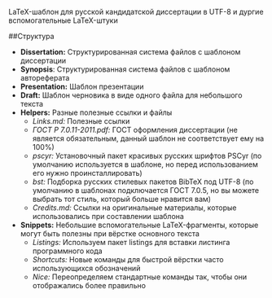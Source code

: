 LaTeX-шаблон для русской кандидатской диссертации в UTF-8 и дургие вспомогательные LaTeX-штуки

##Структура
* **Dissertation:** Структурированная система файлов с шаблоном диссертации
* **Synopsis**: Структурированная система файлов с шаблоном автореферата
* **Presentation:** Шаблон презентации
* **Draft:** Шаблон черновика в виде одного файла для небольшого текста
* **Helpers:** Разные полезные ссылки и файлы
    * *Links.md:* Полезные ссылки
    * *ГОСТ Р 7.0.11-2011.pdf:* ГОСТ оформления диссертации (не является обязательным, данный шаблон не соответствует ему на 100%)
    * *pscyr:* Установочный пакет красивых русских шрифтов PSCyr (по умолчанию используется в шаблоне, но перед использованием его нужно проинсталлировать)
    * *bst:* Подборка русских стилевых пакетов BibTeX под UTF-8 (по умолчанию в шаблонах подключается ГОСТ 7.0.5, но вы можете выбрать тот стиль, который больше нравится вам)
    * *Credits.md:* Ссылки на оригинальные материалы, которые использовались при составлении шаблона
* **Snippets:** Небольшие вспомогательные LaTeX-фрагменты, которые могут быть полезны при вёрстке основного текста
    * *Listings:* Используем пакет listings для вставки листинга программного кода
    * *Shortcuts:* Новые команды для быстрой вёрстки часто использующихся обозначений
    * *Nice:* Переопределяем стандартные команды так, чтобы они отображались более правильно